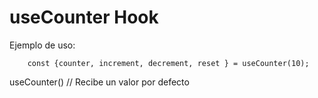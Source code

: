 # useCounter Hook

Ejemplo de uso:
```
    const {counter, increment, decrement, reset } = useCounter(10);
```

useCounter() // Recibe un valor por defecto